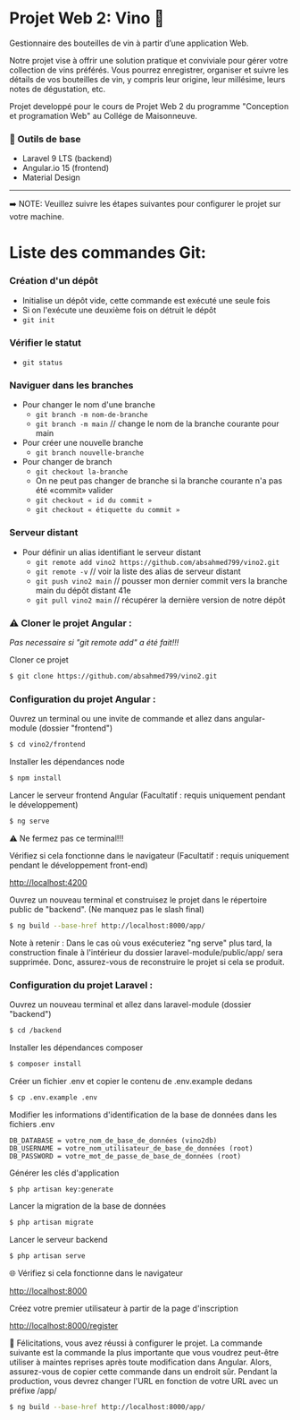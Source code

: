 # Projet Web 2: Vino 🍷

Gestionnaire des bouteilles de vin à partir d’une application Web.

Notre projet vise à offrir une solution pratique et conviviale pour gérer votre collection de vins préférés. Vous pourrez enregistrer, organiser et suivre les détails de vos bouteilles de vin, y compris leur origine, leur millésime, leurs notes de dégustation, etc. 

Projet developpé pour le cours de Projet Web 2 du programme "Conception et programation Web" au Collége de Maisonneuve.

### 🔧 Outils de base

 * Laravel 9 LTS (backend)
 * Angular.io 15 (frontend)
 * Material Design

---

➡️ NOTE: Veuillez suivre les étapes suivantes pour configurer le projet sur votre machine.

# Liste des commandes Git:

### Création d'un dépôt
- Initialise un dépôt vide, cette commande est exécuté une seule fois
- Si on l'exécute une deuxième fois on détruit le dépôt
- `git init`

### Vérifier le statut 
- `git status`

### Naviguer dans les branches
- Pour changer le nom d'une branche
    - `git branch -m nom-de-branche`
    - `git branch -m main`  // change le nom de la branche courante pour main
- Pour créer une nouvelle branche
    - `git branch nouvelle-branche`
- Pour changer de branch 
    - `git checkout la-branche`
    - On ne peut pas changer de branche si la branche courante n'a pas été «commit» valider 
    - `git checkout « id du commit »`
    - `git checkout « étiquette du commit »`   

### Serveur distant
- Pour définir un alias identifiant le serveur distant
    - `git remote add vino2 https://github.com/absahmed799/vino2.git`
    - `git remote -v` // voir la liste des alias de serveur distant
    - `git push vino2 main` // pousser mon dernier commit vers la branche main du dépôt distant 41e
    - `git pull vino2 main` // récupérer la dernière version de notre dépôt

### ⚠️ Cloner le projet Angular :
*Pas necessaire si "git remote add" a été fait!!!*

Cloner ce projet
```sh
$ git clone https://github.com/absahmed799/vino2.git
```
 
### Configuration du projet Angular :
Ouvrez un terminal ou une invite de commande et allez dans angular-module (dossier "frontend")
```sh
$ cd vino2/frontend
```

Installer les dépendances node
```sh
$ npm install
```

Lancer le serveur frontend Angular (Facultatif : requis uniquement pendant le développement)
```sh
$ ng serve
```
⚠️ Ne fermez pas ce terminal!!!

Vérifiez si cela fonctionne dans le navigateur (Facultatif : requis uniquement pendant le développement front-end)

[http://localhost:4200](http://localhost:4200/)



Ouvrez un nouveau terminal et construisez le projet dans le répertoire public de "backend". (Ne manquez pas le slash final)
```sh
$ ng build --base-href http://localhost:8000/app/
```
Note à retenir : Dans le cas où vous exécuteriez "ng serve" plus tard, la construction finale à l'intérieur du dossier laravel-module/public/app/ sera supprimée. Donc, assurez-vous de reconstruire le projet si cela se produit.


### Configuration du projet Laravel :

Ouvrez un nouveau terminal et allez dans laravel-module (dossier "backend")
```sh
$ cd /backend
```

Installer les dépendances composer
```sh
$ composer install
```

Créer un fichier .env et copier le contenu de .env.example dedans
```sh
$ cp .env.example .env
```


Modifier les informations d'identification de la base de données dans les fichiers .env
```
DB_DATABASE = votre_nom_de_base_de_données (vino2db)
DB_USERNAME = votre_nom_utilisateur_de_base_de_données (root)
DB_PASSWORD = votre_mot_de_passe_de_base_de_données (root)
```

Générer les clés d'application
```sh
$ php artisan key:generate
```

Lancer la migration de la base de données
```sh
$ php artisan migrate
```

Lancer le serveur backend
```sh
$ php artisan serve
```


🌐 Vérifiez si cela fonctionne dans le navigateur

[http://localhost:8000](http://localhost:8000/)


Créez votre premier utilisateur à partir de la page d'inscription

[http://localhost:8000/register](http://localhost:8000/register)


🎉 Félicitations, vous avez réussi à configurer le projet. La commande suivante est la commande la plus importante que vous voudrez peut-être utiliser à maintes reprises après toute modification dans Angular.
Alors, assurez-vous de copier cette commande dans un endroit sûr.
Pendant la production, vous devrez changer l'URL en fonction de votre URL avec un préfixe /app/
```sh
$ ng build --base-href http://localhost:8000/app/
```
